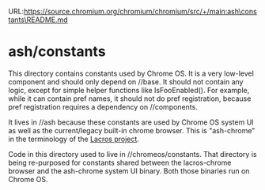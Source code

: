 URL:https://source.chromium.org/chromium/chromium/src/+/main:ash\constants\README.md
# ash/constants

This directory contains constants used by Chrome OS. It is a very low-level
component and should only depend on //base. It should not contain any
logic, except for simple helper functions like IsFooEnabled(). For example,
while it can contain pref names, it should not do pref registration, because
pref registration requires a dependency on //components.

It lives in //ash because these constants are used by Chrome OS system UI as
well as the current/legacy built-in chrome browser. This is "ash-chrome" in the
terminology of the [Lacros project](/docs/lacros.md).

Code in this directory used to live in //chromeos/constants. That directory is
being re-purposed for constants shared between the lacros-chrome browser and
the ash-chrome system UI binary. Both those binaries run on Chrome OS.
